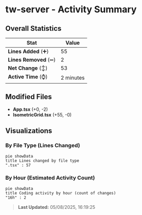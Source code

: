 # tw-server - Activity Summary 

## Overall Statistics

| Stat                   | Value                                                             |
| ---------------------- | ----------------------------------------------------------------- |
| **Lines Added** (➕)   | 55                                          |
| **Lines Removed** (➖) | 2                                        |
| **Net Change** (↕)    | 53                |
| **Active Time** (⌚)   | 2 minutes |


## Modified Files
- **App.tsx** (+0, -2)
- **IsometricGrid.tsx** (+55, -0)

## Visualizations

### By File Type (Lines Changed)

```mermaid
pie showData
title Lines changed by file type
".tsx" : 57
```

### By Hour (Estimated Activity Count)

```mermaid
pie showData
title Coding activity by hour (count of changes)
"16h" : 2
```


> **Last Updated:** 05/08/2025, 16:19:25